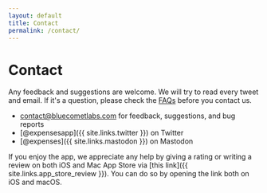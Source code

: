 ```yaml
---
layout: default
title: Contact
permalink: /contact/
---
```


# Contact

Any feedback and suggestions are welcome. We will try to read every tweet and email. If it's a question, please check the [FAQs](/faq/) before you contact us.

- [contact@bluecometlabs.com](mailto:contact@bluecometlabs.com) for feedback, suggestions, and bug reports
- [@expensesapp]({{ site.links.twitter }}) on Twitter
- [@expenses]({{ site.links.mastodon }}) on Mastodon

If you enjoy the app, we appreciate any help by giving a rating or writing a review on both iOS and Mac App Store via [this link]({{ site.links.app_store_review }}). You can do so by opening the link both on iOS and macOS.
